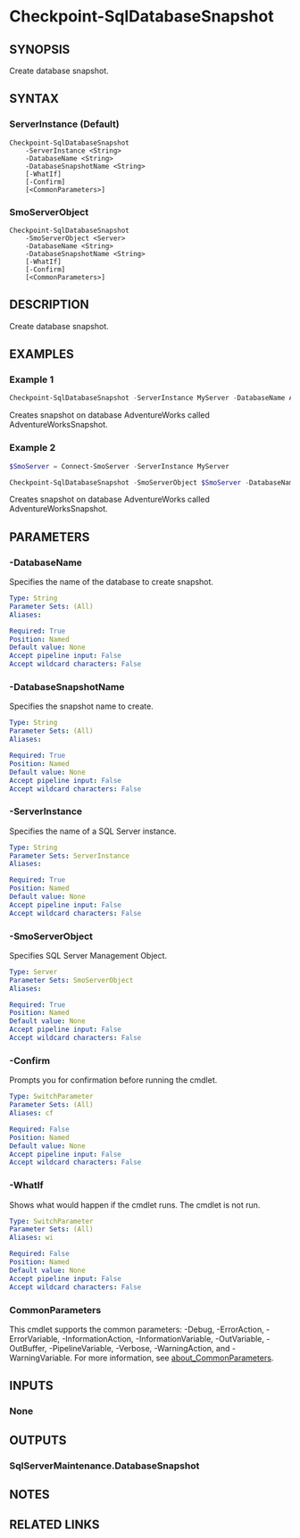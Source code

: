 ﻿---
external help file: SqlServerMaintenance-help.xml
Module Name: SqlServerMaintenance
online version:
schema: 2.0.0
---

# Checkpoint-SqlDatabaseSnapshot

## SYNOPSIS
Create database snapshot.

## SYNTAX

### ServerInstance (Default)
```
Checkpoint-SqlDatabaseSnapshot
	-ServerInstance <String>
	-DatabaseName <String>
	-DatabaseSnapshotName <String>
	[-WhatIf]
	[-Confirm]
	[<CommonParameters>]
```

### SmoServerObject
```
Checkpoint-SqlDatabaseSnapshot
	-SmoServerObject <Server>
	-DatabaseName <String>
	-DatabaseSnapshotName <String>
	[-WhatIf]
	[-Confirm]
	[<CommonParameters>]
```

## DESCRIPTION
Create database snapshot.

## EXAMPLES

### Example 1
```powershell
Checkpoint-SqlDatabaseSnapshot -ServerInstance MyServer -DatabaseName AdventureWorks -DatabaseSnapshotName AdventureWorksSnapshot
```

Creates snapshot on database AdventureWorks called AdventureWorksSnapshot.

### Example 2
```powershell
$SmoServer = Connect-SmoServer -ServerInstance MyServer

Checkpoint-SqlDatabaseSnapshot -SmoServerObject $SmoServer -DatabaseName AdventureWorks -DatabaseSnapshotName AdventureWorksSnapshot
```

Creates snapshot on database AdventureWorks called AdventureWorksSnapshot.

## PARAMETERS

### -DatabaseName
Specifies the name of the database to create snapshot.

```yaml
Type: String
Parameter Sets: (All)
Aliases:

Required: True
Position: Named
Default value: None
Accept pipeline input: False
Accept wildcard characters: False
```

### -DatabaseSnapshotName
Specifies the snapshot name to create.

```yaml
Type: String
Parameter Sets: (All)
Aliases:

Required: True
Position: Named
Default value: None
Accept pipeline input: False
Accept wildcard characters: False
```

### -ServerInstance
Specifies the name of a SQL Server instance.

```yaml
Type: String
Parameter Sets: ServerInstance
Aliases:

Required: True
Position: Named
Default value: None
Accept pipeline input: False
Accept wildcard characters: False
```

### -SmoServerObject
Specifies SQL Server Management Object.

```yaml
Type: Server
Parameter Sets: SmoServerObject
Aliases:

Required: True
Position: Named
Default value: None
Accept pipeline input: False
Accept wildcard characters: False
```

### -Confirm
Prompts you for confirmation before running the cmdlet.

```yaml
Type: SwitchParameter
Parameter Sets: (All)
Aliases: cf

Required: False
Position: Named
Default value: None
Accept pipeline input: False
Accept wildcard characters: False
```

### -WhatIf
Shows what would happen if the cmdlet runs.
The cmdlet is not run.

```yaml
Type: SwitchParameter
Parameter Sets: (All)
Aliases: wi

Required: False
Position: Named
Default value: None
Accept pipeline input: False
Accept wildcard characters: False
```

### CommonParameters
This cmdlet supports the common parameters: -Debug, -ErrorAction, -ErrorVariable, -InformationAction, -InformationVariable, -OutVariable, -OutBuffer, -PipelineVariable, -Verbose, -WarningAction, and -WarningVariable. For more information, see [about_CommonParameters](http://go.microsoft.com/fwlink/?LinkID=113216).

## INPUTS

### None

## OUTPUTS

### SqlServerMaintenance.DatabaseSnapshot

## NOTES

## RELATED LINKS
